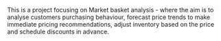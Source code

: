 This is a project focusing on Market basket analysis - where the aim is to analyse customers purchasing behaviour,  forecast price trends to make immediate pricing recommendations, adjust inventory based on the price and schedule discounts in advance. 

 
